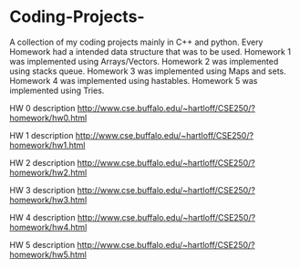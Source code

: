 # Coding-Projects-
A collection of my coding projects mainly in C++ and python. Every Homework had a intended data structure that was to be used. Homework 1 was implemented using Arrays/Vectors. Homework 2 was implemented using stacks queue. Homework 3 was implemented using Maps and sets. Homework 4 was implemented using hastables. Homework 5 was implemented using Tries.


HW 0 description http://www.cse.buffalo.edu/~hartloff/CSE250/?homework/hw0.html

HW 1 description http://www.cse.buffalo.edu/~hartloff/CSE250/?homework/hw1.html

HW 2 description http://www.cse.buffalo.edu/~hartloff/CSE250/?homework/hw2.html

HW 3 description http://www.cse.buffalo.edu/~hartloff/CSE250/?homework/hw3.html

HW 4 description http://www.cse.buffalo.edu/~hartloff/CSE250/?homework/hw4.html

HW 5 description http://www.cse.buffalo.edu/~hartloff/CSE250/?homework/hw5.html
